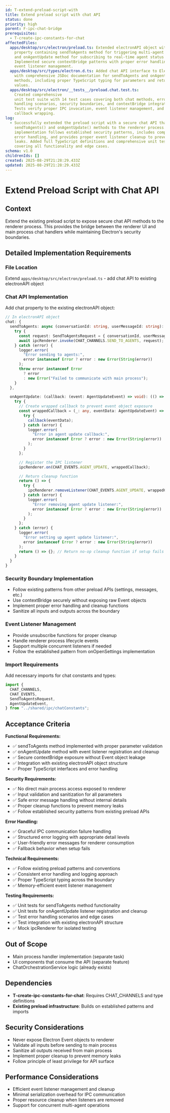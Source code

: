 ```yaml
---
id: T-extend-preload-script-with
title: Extend preload script with chat API
status: done
priority: high
parent: F-ipc-chat-bridge
prerequisites:
  - T-create-ipc-constants-for-chat
affectedFiles:
  apps/desktop/src/electron/preload.ts: Extended electronAPI object with chat
    property containing sendToAgents method for triggering multi-agent responses
    and onAgentUpdate method for subscribing to real-time agent status updates.
    Implemented secure contextBridge patterns with proper error handling and
    event listener management.
  apps/desktop/src/types/electron.d.ts: Added chat API interface to ElectronAPI
    with comprehensive JSDoc documentation for sendToAgents and onAgentUpdate
    methods, including proper TypeScript typing for parameters and return
    values.
  apps/desktop/src/electron/__tests__/preload.chat.test.ts:
    Created comprehensive
    unit test suite with 14 test cases covering both chat methods, error
    handling scenarios, security boundaries, and contextBridge integration.
    Tests verify proper IPC invocation, event listener management, and secure
    callback wrapping.
log:
  - Successfully extended the preload script with a secure chat API that exposes
    sendToAgents() and onAgentUpdate() methods to the renderer process. The
    implementation follows established security patterns, includes comprehensive
    error handling, and provides proper event listener cleanup to prevent memory
    leaks. Added full TypeScript definitions and comprehensive unit tests
    covering all functionality and edge cases.
schema: v1.0
childrenIds: []
created: 2025-08-29T21:28:29.433Z
updated: 2025-08-29T21:28:29.433Z
---
```


# Extend Preload Script with Chat API

## Context

Extend the existing preload script to expose secure chat API methods to the renderer process. This provides the bridge between the renderer UI and main process chat handlers while maintaining Electron's security boundaries.

## Detailed Implementation Requirements

### File Location

Extend `apps/desktop/src/electron/preload.ts` - add chat API to existing electronAPI object

### Chat API Implementation

Add chat property to the existing electronAPI object:

```typescript
// In electronAPI object
chat: {
  sendToAgents: async (conversationId: string, userMessageId: string): Promise<void> => {
    try {
      const request: SendToAgentsRequest = { conversationId, userMessageId };
      await ipcRenderer.invoke(CHAT_CHANNELS.SEND_TO_AGENTS, request);
    } catch (error) {
      logger.error(
        "Error sending to agents:",
        error instanceof Error ? error : new Error(String(error))
      );
      throw error instanceof Error
        ? error
        : new Error("Failed to communicate with main process");
    }
  },

  onAgentUpdate: (callback: (event: AgentUpdateEvent) => void): (() => void) => {
    try {
      // Create wrapped callback to prevent event object exposure
      const wrappedCallback = (_: any, eventData: AgentUpdateEvent) => {
        try {
          callback(eventData);
        } catch (error) {
          logger.error(
            "Error in agent update callback:",
            error instanceof Error ? error : new Error(String(error))
          );
        }
      };

      // Register the IPC listener
      ipcRenderer.on(CHAT_EVENTS.AGENT_UPDATE, wrappedCallback);

      // Return cleanup function
      return () => {
        try {
          ipcRenderer.removeListener(CHAT_EVENTS.AGENT_UPDATE, wrappedCallback);
        } catch (error) {
          logger.error(
            "Error removing agent update listener:",
            error instanceof Error ? error : new Error(String(error))
          );
        }
      };
    } catch (error) {
      logger.error(
        "Error setting up agent update listener:",
        error instanceof Error ? error : new Error(String(error))
      );
      return () => {}; // Return no-op cleanup function if setup fails
    }
  }
}
```

### Security Boundary Implementation

- Follow existing patterns from other preload APIs (settings, messages, etc.)
- Use contextBridge securely without exposing raw Event objects
- Implement proper error handling and cleanup functions
- Sanitize all inputs and outputs across the boundary

### Event Listener Management

- Provide unsubscribe functions for proper cleanup
- Handle renderer process lifecycle events
- Support multiple concurrent listeners if needed
- Follow the established pattern from onOpenSettings implementation

### Import Requirements

Add necessary imports for chat constants and types:

```typescript
import {
  CHAT_CHANNELS,
  CHAT_EVENTS,
  SendToAgentsRequest,
  AgentUpdateEvent,
} from "../shared/ipc/chatConstants";
```

## Acceptance Criteria

**Functional Requirements:**

- ✅ sendToAgents method implemented with proper parameter validation
- ✅ onAgentUpdate method with event listener registration and cleanup
- ✅ Secure contextBridge exposure without Event object leakage
- ✅ Integration with existing electronAPI object structure
- ✅ Proper TypeScript interfaces and error handling

**Security Requirements:**

- ✅ No direct main process access exposed to renderer
- ✅ Input validation and sanitization for all parameters
- ✅ Safe error message handling without internal details
- ✅ Proper cleanup functions to prevent memory leaks
- ✅ Follow established security patterns from existing preload APIs

**Error Handling:**

- ✅ Graceful IPC communication failure handling
- ✅ Structured error logging with appropriate detail levels
- ✅ User-friendly error messages for renderer consumption
- ✅ Fallback behavior when setup fails

**Technical Requirements:**

- ✅ Follow existing preload patterns and conventions
- ✅ Consistent error handling and logging approach
- ✅ Proper TypeScript typing across the boundary
- ✅ Memory-efficient event listener management

**Testing Requirements:**

- ✅ Unit tests for sendToAgents method functionality
- ✅ Unit tests for onAgentUpdate listener registration and cleanup
- ✅ Test error handling scenarios and edge cases
- ✅ Test integration with existing electronAPI structure
- ✅ Mock ipcRenderer for isolated testing

## Out of Scope

- Main process handler implementation (separate task)
- UI components that consume the API (separate feature)
- ChatOrchestrationService logic (already exists)

## Dependencies

- **T-create-ipc-constants-for-chat**: Requires CHAT_CHANNELS and type definitions
- **Existing preload infrastructure**: Builds on established patterns and imports

## Security Considerations

- Never expose Electron Event objects to renderer
- Validate all inputs before sending to main process
- Sanitize all outputs received from main process
- Implement proper cleanup to prevent memory leaks
- Follow principle of least privilege for API surface

## Performance Considerations

- Efficient event listener management and cleanup
- Minimal serialization overhead for IPC communication
- Proper resource cleanup when listeners are removed
- Support for concurrent multi-agent operations
